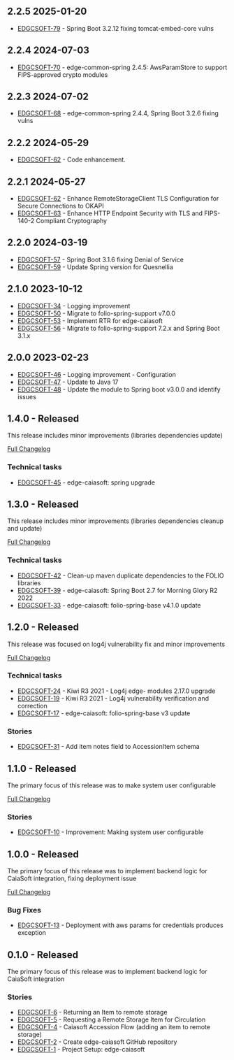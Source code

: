 ## 2.2.5 2025-01-20

* [EDGCSOFT-79](https://folio-org.atlassian.net/browse/EDGCSOFT-79) - Spring Boot 3.2.12 fixing tomcat-embed-core vulns

## 2.2.4 2024-07-03

* [EDGCSOFT-70](https://issues.folio.org/browse/EDGCSOFT-70) - edge-common-spring 2.4.5: AwsParamStore to support FIPS-approved crypto modules

## 2.2.3 2024-07-02

* [EDGCSOFT-68](https://issues.folio.org/browse/EDGCSOFT-68) - edge-common-spring 2.4.4, Spring Boot 3.2.6 fixing vulns


## 2.2.2 2024-05-29

* [EDGCSOFT-62](https://issues.folio.org/browse/EDGCSOFT-62) - Code enhancement.

## 2.2.1 2024-05-27

* [EDGCSOFT-62](https://issues.folio.org/browse/EDGCSOFT-62) - Enhance RemoteStorageClient TLS Configuration for Secure Connections to OKAPI
* [EDGCSOFT-63](https://issues.folio.org/browse/EDGCSOFT-63) - Enhance HTTP Endpoint Security with TLS and FIPS-140-2 Compliant Cryptography

## 2.2.0 2024-03-19

* [EDGCSOFT-57](https://issues.folio.org/browse/EDGCSOFT-57) - Spring Boot 3.1.6 fixing Denial of Service
* [EDGCSOFT-59](https://issues.folio.org/browse/EDGCSOFT-59) - Update Spring version for Quesnellia

## 2.1.0 2023-10-12

* [EDGCSOFT-34](https://issues.folio.org/browse/EDGCSOFT-34) - Logging improvement
* [EDGCSOFT-50](https://issues.folio.org/browse/EDGCSOFT-50) - Migrate to folio-spring-support v7.0.0
* [EDGCSOFT-53](https://issues.folio.org/browse/EDGCSOFT-53) - Implement RTR for edge-caiasoft
* [EDGCSOFT-56](https://issues.folio.org/browse/EDGCSOFT-56) - Migrate to folio-spring-support 7.2.x and Spring Boot 3.1.x

## 2.0.0 2023-02-23

* [EDGCSOFT-46](https://issues.folio.org/browse/EDGCSOFT-46) - Logging improvement - Configuration
* [EDGCSOFT-47](https://issues.folio.org/browse/EDGCSOFT-47) - Update to Java 17
* [EDGCSOFT-48](https://issues.folio.org/browse/EDGCSOFT-48) - Update the module to Spring boot v3.0.0 and identify issues


## 1.4.0 - Released

This release includes minor improvements (libraries dependencies update)

[Full Changelog](https://github.com/folio-org/edge-caiasoft/compare/v1.3.0...v1.4.0)

### Technical tasks
* [EDGCSOFT-45](https://issues.folio.org/browse/EDGCSOFT-45) - edge-caiasoft: spring upgrade

## 1.3.0 - Released

This release includes minor improvements (libraries dependencies cleanup and update)

[Full Changelog](https://github.com/folio-org/edge-caiasoft/compare/v1.2.0...v1.3.0)

### Technical tasks
* [EDGCSOFT-42](https://issues.folio.org/browse/EDGCSOFT-42) - Clean-up maven duplicate dependencies to the FOLIO libraries
* [EDGCSOFT-39](https://issues.folio.org/browse/EDGCSOFT-39) - edge-caiasoft: Spring Boot 2.7 for Morning Glory R2 2022
* [EDGCSOFT-33](https://issues.folio.org/browse/EDGCSOFT-33) - edge-caiasoft: folio-spring-base v4.1.0 update

## 1.2.0 - Released

This release was focused on log4j vulnerability fix and minor improvements

[Full Changelog](https://github.com/folio-org/edge-caiasoft/compare/v1.1.0...v1.2.0)

### Technical tasks
* [EDGCSOFT-24](https://issues.folio.org/browse/EDGCSOFT-24) - Kiwi R3 2021 - Log4j edge- modules 2.17.0 upgrade
* [EDGCSOFT-19](https://issues.folio.org/browse/EDGCSOFT-19) - Kiwi R3 2021 - Log4j vulnerability verification and correction
* [EDGCSOFT-17](https://issues.folio.org/browse/EDGCSOFT-17) - edge-caiasoft: folio-spring-base v3 update

### Stories
* [EDGCSOFT-31](https://issues.folio.org/browse/EDGCSOFT-31) - Add item notes field to AccessionItem schema

## 1.1.0 - Released

The primary focus of this release was to make system user configurable

[Full Changelog](https://github.com/folio-org/edge-caiasoft/compare/v1.0.0...v1.1.0)

### Stories
* [EDGCSOFT-10](https://issues.folio.org/browse/EDGCSOFT-10) - Improvement: Making system user configurable

## 1.0.0 - Released

The primary focus of this release was to implement backend logic for CaiaSoft integration, fixing deployment issue

[Full Changelog](https://github.com/folio-org/edge-caiasoft/compare/v0.1.0...v1.0.0)

### Bug Fixes
* [EDGCSOFT-13](https://issues.folio.org/browse/EDGCSOFT-13) - Deployment with aws params for credentials produces exception

## 0.1.0 - Released

The primary focus of this release was to implement backend logic for CaiaSoft integration

### Stories
* [EDGCSOFT-6](https://issues.folio.org/browse/EDGCSOFT-6) - Returning an Item to remote storage
* [EDGCSOFT-5](https://issues.folio.org/browse/EDGCSOFT-5) - Requesting a Remote Storage Item for Circulation
* [EDGCSOFT-4](https://issues.folio.org/browse/EDGCSOFT-4) - Caiasoft Accession Flow (adding an item to remote storage)
* [EDGCSOFT-2](https://issues.folio.org/browse/EDGCSOFT-2) - Create edge-caiasoft GitHub repository
* [EDGCSOFT-1](https://issues.folio.org/browse/EDGCSOFT-1) - Project Setup: edge-caiasoft

